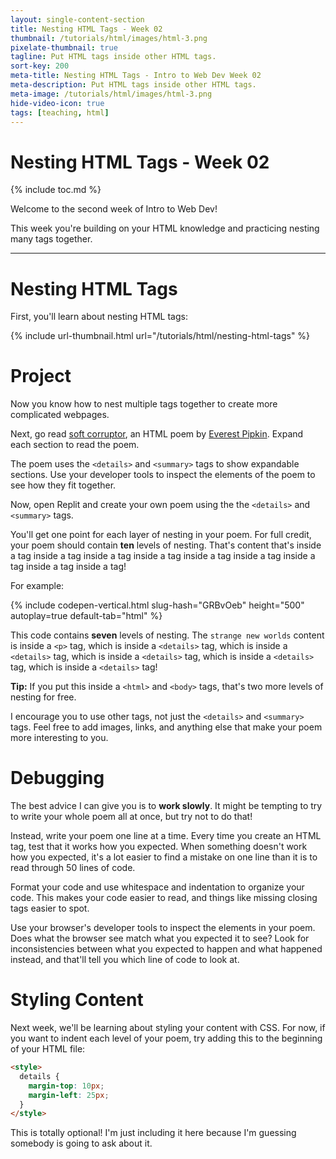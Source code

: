 ```yaml
---
layout: single-content-section
title: Nesting HTML Tags - Week 02
thumbnail: /tutorials/html/images/html-3.png
pixelate-thumbnail: true
tagline: Put HTML tags inside other HTML tags.
sort-key: 200
meta-title: Nesting HTML Tags - Intro to Web Dev Week 02
meta-description: Put HTML tags inside other HTML tags.
meta-image: /tutorials/html/images/html-3.png
hide-video-icon: true
tags: [teaching, html]
---
```


# Nesting HTML Tags - Week 02

{% include toc.md %}

Welcome to the second week of Intro to Web Dev!

This week you're building on your HTML knowledge and practicing nesting many tags together.

---

# Nesting HTML Tags

First, you'll learn about nesting HTML tags:

{% include url-thumbnail.html url="/tutorials/html/nesting-html-tags" %}

# Project

Now you know how to nest multiple tags together to create more complicated webpages.

Next, go read [soft corruptor](http://cordite.org.au/poetry/game/soft-corruptor/), an HTML poem by [Everest Pipkin](https://everest-pipkin.com/). Expand each section to read the poem.

The poem uses the `<details>` and `<summary>` tags to show expandable sections. Use your developer tools to inspect the elements of the poem to see how they fit together.

Now, open Replit and create your own poem using the the `<details>` and `<summary>` tags.

You'll get one point for each layer of nesting in your poem. For full credit, your poem should contain **ten** levels of nesting. That's content that's inside a tag inside a tag inside a tag inside a tag inside a tag inside a tag inside a tag inside a tag inside a tag!

For example:

{% include codepen-vertical.html slug-hash="GRBvOeb" height="500" autoplay=true default-tab="html" %}

This code contains **seven** levels of nesting. The `strange new worlds` content is inside a `<p>` tag, which is inside a `<details>` tag, which is inside a `<details>` tag, which is inside a `<details>` tag, which is inside a `<details>` tag, which is inside a `<details>` tag!

**Tip:** If you put this inside a `<html>` and `<body>` tags, that's two more levels of nesting for free.

I encourage you to use other tags, not just the `<details>` and `<summary>` tags. Feel free to add images, links, and anything else that make your poem more interesting to you.

# Debugging

The best advice I can give you is to **work slowly**. It might be tempting to try to write your whole poem all at once, but try not to do that!

Instead, write your poem one line at a time. Every time you create an HTML tag, test that it works how you expected. When something doesn't work how you expected, it's a lot easier to find a mistake on one line than it is to read through 50 lines of code.

Format your code and use whitespace and indentation to organize your code. This makes your code easier to read, and things like missing closing tags easier to spot.

Use your browser's developer tools to inspect the elements in your poem. Does what the browser see match what you expected it to see? Look for inconsistencies between what you expected to happen and what happened instead, and that'll tell you which line of code to look at.

# Styling Content

Next week, we'll be learning about styling your content with CSS. For now, if you want to indent each level of your poem, try adding this to the beginning of your HTML file:

```html
<style>
  details {
    margin-top: 10px;
    margin-left: 25px;
  }
</style>
```

This is totally optional! I'm just including it here because I'm guessing somebody is going to ask about it.
